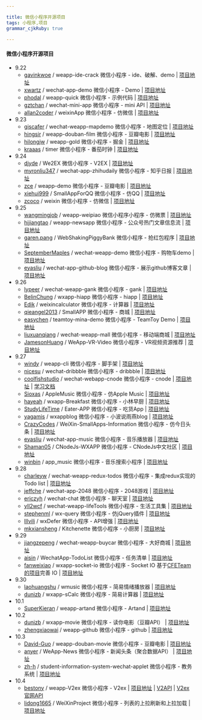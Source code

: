 ```yaml
---

title: 微信小程序开源项目 
tags: 小程序,项目
grammar_cjkRuby: true

---
```


#### **微信小程序开源项目** 

 - 9.22
   -  [gavinkwoe][1] / weapp-ide-crack 微信小程序 - ide、破解、demo | [项目地址][2]
   - [xwartz][3] / wechat-app-demo 微信小程序 - Demo | [项目地址][4]
   - [phodal][5] / weapp-quick 微信小程序 - 示例代码 | [项目地址][6]
   - [gztchan][7] / wechat-mini-app 微信小程序 - mini API | [项目地址][8]
   - [allan2coder][9] / weixinApp 微信小程序 - 仿微信 | [项目地址][10]
 - 9.23
    - [giscafer][11] / wechat-weapp-mapdemo 微信小程序 - 地图定位 | [项目地址][12]
    - [hingsir][13] / weapp-douban-film 微信小程序 - 豆瓣电影 | [项目地址][14]
    - [hilongjw][15] / weapp-gold 微信小程序 - 掘金 | [项目地址][16]
    - [kraaas][17] / timer 微信小程序 - 番茄时钟 | [项目地址][18]
 - 9.24
   - [djyde][19] / We2EX 微信小程序 - V2EX | [项目地址][20]
   - [myronliu347][21] / wechat-app-zhihudaily 微信小程序 - 知乎日报 | [项目地址][22]
   - [zce][23] / weapp-demo 微信小程序 - 豆瓣电影 | [项目地址][24]
   - [xiehui999][25] / SmallAppForQQ 微信小程序 - 仿QQ | [项目地址][26]
   - [zcoco][27] / weixin 微信小程序 - 仿微信 | [项目地址][28]
 - 9.25
   - [wangmingjob][29] / weapp-weipiao 微信小程序小程序 - 仿微票 | [项目地址][30] 
   - [hijiangtao][31] / weapp-newsapp 微信小程序 - 公众号热门文章信息流 | [项目地址][32]
   - [garen.pang][33] / WebShakingPiggyBank 微信小程序 - 抢红包程序 | [项目地址][34]
   - [SeptemberMaples][35] / wechat-weapp-demo 微信小程序 - 购物车demo | [项目地址][36]
   - [eyasliu][37] / wechat-app-github-blog 微信小程序 - 展示github博客文章 | [项目地址][38]
 - 9.26
   - [lypeer][39] / wechat-weapp-gank 微信小程序 - gank | [项目地址][40]
   - [BelinChung][41] / wxapp-hiapp 微信小程序 - hiapp | [项目地址][42]
   - [Edik][43] / weixincalculator 微信小程序 - 计算器 | [项目地址][44]
   - [qieangel2013][45] / SmallAPP 微信小程序 - 商城 | [项目地址][46]
   - [easychen][47] / teamtoy-mina-demo 微信小程序 - TeamToy Demo | [项目地址][48]
   - [liuxuanqiang][49] / wechat-weapp-mall 微信小程序 - 移动端商城 | [项目地址][50]
   - [JamesonHuang][51] / WeApp-VR-Video 微信小程序 - VR视频资源推荐 | [项目地址][52]
 - 9.27
   - [windy][53] / weapp-cli 微信小程序 - 脚手架 | [项目地址][54]
   - [nicesu][55] / wechat-dribbble 微信小程序 - dribbble | [项目地址][56]
   - [coolfishstudio][57] / wechat-webapp-cnode 微信小程序 - cnode |  [项目地址][58] | [学习文档][59]
   - [Sioxas][60] / AppleMusic 微信小程序 - 仿Apple Music | [项目地址][61]
   - [hayeah][62] / wxapp-Breakfast 微信小程序 - 小林早厨 | [项目地址][63]
   - [StudyLifeTime][64] / Eater-APP 微信小程序 - 吃货App | [项目地址][65]
   - [yagamis][66] / wxappblog 微信小程序 - 小波说雨燕blog | [项目地址][67]
   - [CrazyCodes][68] / WeiXin-SmallApps-Information 微信小程序 - 仿今日头条 | [项目地址][69]
   - [eyasliu][70] / wechat-app-music 微信小程序 - 音乐播放器 | [项目地址][71]
   - [Shaman05][72] / CNodeJs-WXAPP 微信小程序 - CNodeJs中文社区 | [项目地址][73]
   - [winbin][74] / app_music 微信小程序 - 音乐搜索小程序 | [项目地址][75]
 - 9.28
    - [charleyw][76] / wechat-weapp-redux-todos 微信小程序 - 集成redux实现的Todo list | [项目地址][77]
    - [jeffche][78] / wechat-app-2048 微信小程序 - 2048游戏 | [项目地址][79]
    - [ericzyh][80] / wechat-chat 微信小程序 - 聊天室 | [项目地址][81]
    - [yll2wcf][82] / wechat-weapp-lifeTools 微信小程序 - 生活工具集 | [项目地址][83]
    - [stephenml][84] / wx-query 微信小程序 - 仿jQuery插件 | [项目地址][85]
    - [Illvili][86] / wxDefer 微信小程序 - API增强 | [项目地址][87]
    - [mkxiansheng][88] / Kitchenette  微信小程序 - 小厨房 | [项目地址][89]
 - 9.29
   - [jiangzepeng][90] / wechat-weapp-buycar 微信小程序 - 大好商城 | [项目地址][91]
   - [aisin][92] / WechatApp-TodoList 微信小程序 - 任务清单 | [项目地址][93]
   - [fanweixiao][94] / wxapp-socket-io 微信小程序 - Socket IO 基于[CFETeam的项目][95]完善 IO | [项目地址][96]
 - 9.30
   - [laohuangshu][97] / wmusic 微信小程序 - 简易情绪播放器 | [项目地址][98]
   - [dunizb][99] / wxapp-sCalc 微信小程序 - 简易计算器 | [项目地址][100]
 - 10.1
   - [SuperKieran][101] / weapp-artand 微信小程序 - Artand | [项目地址][102]
 - 10.2
   - [dunizb][103] / wxapp-movie 微信小程序 - 读你电影（豆瓣API） | [项目地址][104]
   - [zhengxiaowai][105] / weapp-github 微信小程序 - github | [项目地址][106]
 - 10.3
   - [David-Guo][107] / weapp-douban-movie 微信小程序 - 豆瓣电影 | [项目地址][108]
   - [anyer][109] / WeApp-News 微信小程序 - 新闻头条（聚合数据API） | [项目地址][110] 
   - [zh-h][111] / student-information-system-wechat-applet 微信小程序 - 教务系统 | [项目地址][112]
 - 10.4
   - [bestony][113] / weapp-V2ex 微信小程序 - V2ex | [项目地址][114] | [V2API][115] | [V2ex 官网API][116]
   - [lidong1665][117] / WeiXinProject 微信小程序 - 列表的上拉刷新和上拉加载 | [项目地址][118] 


  [1]: https://github.com/gavinkwoe
  [2]: https://github.com/gavinkwoe/weapp-ide-crack
  [3]: https://github.com/xwartz
  [4]: https://github.com/xwartz/wechat-app-demo
  [5]: https://github.com/phodal
  [6]: https://github.com/phodal/weapp-quick
  [7]: https://github.com/gztchan
  [8]: https://github.com/gztchan/wechat-mini-app
  [9]: https://github.com/allan2coder
  [10]: https://github.com/allan2coder/weixinApp
  [11]: https://github.com/giscafer
  [12]: https://github.com/giscafer/wechat-weapp-mapdemo
  [13]: https://github.com/hingsir
  [14]: https://github.com/hingsir/weapp-douban-film
  [15]: https://github.com/hilongjw
  [16]: https://github.com/hilongjw/weapp-gold/commits/master
  [17]: https://github.com/kraaas
  [18]: https://github.com/kraaas/timer
  [19]: https://github.com/djyde
  [20]: https://github.com/djyde/We2EX
  [21]: https://github.com/myronliu347
  [22]: https://github.com/myronliu347/wechat-app-zhihudaily
  [23]: https://github.com/zce
  [24]: https://github.com/zce/weapp-demo
  [25]: https://github.com/xiehui999
  [26]: https://github.com/xiehui999/SmallAppForQQ
  [27]: http://git.oschina.net/zcoco
  [28]: http://git.oschina.net/zcoco/weixin/
  [29]: https://github.com/wangmingjob
  [30]: https://github.com/wangmingjob/weapp-weipiao
  [31]: https://github.com/hijiangtao
  [32]: https://github.com/hijiangtao/weapp-newsapp
  [33]: http://git.oschina.net/garen_git
  [34]: http://git.oschina.net/garen_git/WebWechat
  [35]: https://github.com/SeptemberMaples
  [36]: https://github.com/SeptemberMaples/wechat-weapp-demo
  [37]: https://github.com/eyasliu
  [38]: https://github.com/eyasliu/wechat-app-github-blog
  [39]: https://github.com/lypeer
  [40]: https://github.com/lypeer/wechat-weapp-gank
  [41]: https://github.com/BelinChung
  [42]: https://github.com/BelinChung/wxapp-hiapp
  [43]: http://git.oschina.net/edik
  [44]: http://git.oschina.net/edik/weixincalculator
  [45]: https://git.oschina.net/qieangel2013
  [46]: https://git.oschina.net/qieangel2013/SmallAPP
  [47]: https://github.com/easychen
  [48]: https://github.com/easychen/teamtoy-mina-demo
  [49]: https://github.com/liuxuanqiang
  [50]: https://github.com/liuxuanqiang/wechat-weapp-mall
  [51]: https://github.com/JamesonHuang
  [52]: https://github.com/JamesonHuang/WeApp-VR-Video
  [53]: https://github.com/windy
  [54]: https://github.com/windy/weapp-cli
  [55]: https://github.com/nicesu
  [56]: https://github.com/nicesu/wechat-dribbble
  [57]: https://github.com/coolfishstudio
  [58]: https://github.com/coolfishstudio/wechat-webapp-cnode
  [59]: https://github.com/coolfishstudio/wechat-webapp-cnode/blob/master/study.md
  [60]: https://github.com/Sioxas
  [61]: https://github.com/Sioxas/AppleMusic
  [62]: https://git.oschina.net/hayeah
  [63]: https://git.oschina.net/hayeah/wxapp-Breakfast
  [64]: https://github.com/StudyLifeTime
  [65]: https://github.com/StudyLifeTime/Eater-APP
  [66]: https://github.com/yagamis
  [67]: https://github.com/yagamis/wxappblog
  [68]: https://github.com/CrazyCodes
  [69]: https://github.com/CrazyCodes/WeiXin-SmallApps-Information
  [70]: https://github.com/eyasliu
  [71]: https://github.com/eyasliu/wechat-app-music
  [72]: https://github.com/Shaman05
  [73]: https://github.com/Shaman05/CNodeJs-WXAPP
  [74]: https://github.com/winbin
  [75]: https://github.com/winbin/app_music
  [76]: https://github.com/charleyw
  [77]: https://github.com/charleyw/wechat-weapp-redux-todos
  [78]: https://github.com/jeffche
  [79]: https://github.com/jeffche/wechat-app-2048
  [80]: https://github.com/ericzyh
  [81]: https://github.com/ericzyh/wechat-chat
  [82]: https://github.com/yll2wcf
  [83]: https://github.com/yll2wcf/wechat-weapp-lifeTools
  [84]: https://github.com/stephenml
  [85]: https://github.com/stephenml/wx-query
  [86]: https://github.com/Illvili
  [87]: https://github.com/Illvili/wxDefer
  [88]: https://github.com/mkxiansheng
  [89]: https://github.com/mkxiansheng/Kitchenette
  [90]: https://github.com/jiangzepeng
  [91]: https://github.com/jiangzepeng/wechat-buycar
  [92]: https://github.com/aisin
  [93]: https://github.com/aisin/WechatApp-TodoList
  [94]: https://github.com/fanweixiao
  [95]: https://github.com/CFETeam/weapp-demo-websocket
  [96]: https://github.com/fanweixiao/wxapp-socket-io
  [97]: https://git.oschina.net/laohuangshu
  [98]: https://git.oschina.net/laohuangshu/wmusic
  [99]: https://github.com/dunizb
  [100]: https://github.com/dunizb/wxapp-sCalc
  [101]: https://github.com/SuperKieran
  [102]: https://github.com/SuperKieran/weapp-artand
  [103]: https://github.com/dunizb
  [104]: https://github.com/dunizb/wxapp-movie
  [105]: https://github.com/zhengxiaowai
  [106]: https://github.com/zhengxiaowai/weapp-github
  [107]: https://github.com/David-Guo
  [108]: https://github.com/David-Guo/weapp-douban-movie
  [109]: https://github.com/anyer
  [110]: https://github.com/anyer/WeApp-News
  [111]: https://github.com/zh-h
  [112]: https://github.com/zh-h/student-information-system-wechat-applet
  [113]: https://github.com/bestony
  [114]: https://github.com/bestony/weapp-V2ex
  [115]: https://github.com/bestony/V2API
  [116]: https://www.v2ex.com/p/7v9TEc53
  [117]: https://github.com/lidong1665
  [118]: https://github.com/lidong1665/WeiXinProject